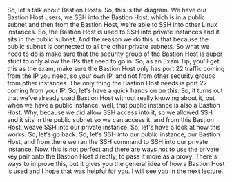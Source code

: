 
<v Instructor>So, let's talk about Bastion Hosts.</v>
So, this is the diagram.
We have our Bastion Host users,
we SSH into the Bastion Host,
which is in a public subnet
and then from the Bastion Host,
we're able to SSH into other Linux instances.
So, the Bastion Host is used
to SSH into private instances
and it sits in the public subnet.
And the reason we do this is
that because the public subnet is connected
to all the other private subnets.
So what we need to do is make sure
that the security group of the Bastion Host
is super strict to only allow the IPs that need to go in.
So, as an Exam Tip,
you'll get this as the exam,
make sure the Bastion Host
only has port 22 traffic coming from the IP you need,
so your own IP,
and not from other security groups from other instances.
The only thing the Bastion Host needs
is port 22 coming from your IP.
So, let's have a quick hands on on this.
So, it turns out that we've already used Bastion Host
without really knowing about it,
but when we have a public instance,
well, that public instance is also a Bastion Host.
Why, because we did allow SSH access into it,
so we allowed SSH
and it sits in the public subnet so we can access it,
and from this Bastion Host,
weave SSH into our private instance.
So, let's have a look at how this works.
So, let's go back.
So, let's SSH into our public instance,
our Bastion Host,
and from there we ran the SSH command
to SSH into our private instance.
Now, this is not perfect
and there are ways not to use the private key pair
onto the Bastion Host directly,
to pass it more as a proxy.
There's ways to improve this,
but it gives you the general idea
of how a Bastion Host is used
and I hope that was helpful for you.
I will see you in the next lecture.